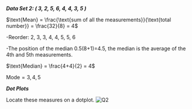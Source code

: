 ***Data Set 2: ( 3, 2, 5, 6, 4, 4, 3, 5 )***

$\text{Mean} = \frac{\text{sum of all the measurements}}{\text{total number}} = \frac{32}{8} = 4$

-Reorder: 2, 3, 3, 4, 4, 5, 5, 6

-The position of the median 0.5(8+1)=4.5, the median is the average of the 4th and 5th measurements.

$\text{Median} = \frac{4+4}{2} = 4$

$\text{Mode} = 3, 4, 5$

***Dot Plots***

Locate these measures on a dotplot.
![Q2](https://github.com/user-attachments/assets/bc85ad30-22f6-488e-b0ce-36d5156a2749)
